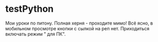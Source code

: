 # testPython
Мои уроки по питону. Полная херня - проходите мимо!
Всë ясно, в мобильном просмотре кнопки с сылкой на реп нет. Приходиться включать режим " для ПК".
